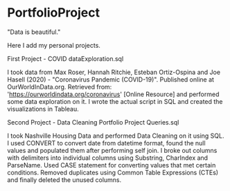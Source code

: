 # PortfolioProject

"Data is beautiful."

Here I add my personal projects.

First Project - COVID dataExploration.sql

I took data from Max Roser, Hannah Ritchie, Esteban Ortiz-Ospina and Joe Hasell (2020) - "Coronavirus Pandemic (COVID-19)". Published online at OurWorldInData.org. Retrieved from: 'https://ourworldindata.org/coronavirus' [Online Resource] and performed some data exploration on it. I wrote the actual script in SQL and created the visualizations in Tableau.

Second Project - Data Cleaning Portfolio Project Queries.sql

I took Nashville Housing Data and performed Data Cleaning on it using SQL. I used CONVERT to convert date from datetime format, found the null values and populated them after performing self join. I broke out columns with delimiters into individual columns using Substring, CharIndex and ParseName. Used CASE statement for converting values that met certain conditions. Removed duplicates using Common Table Expressions (CTEs) and finally deleted the unused columns.
